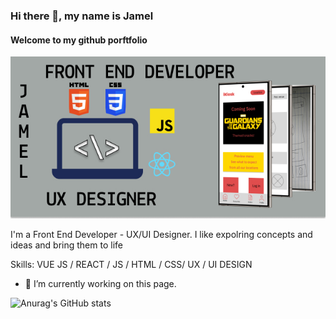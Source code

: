 ### Hi there 👋, my name is Jamel
#### Welcome to my github porftfolio
![Welcome to my github porftfolio](https://github.com/Jamel144/Jamel144/blob/main/Banner%20draft.jpg?raw=true)

I'm a Front End Developer - UX/UI Designer. I like expolring concepts and ideas and bring them to life

Skills: VUE JS / REACT / JS / HTML / CSS/ UX / UI DESIGN 

- 🔭 I’m currently working on this page. 









![Anurag's GitHub stats](https://github-readme-stats.vercel.app/api?username=Jamel144&show__icons=true&theme=transparent)
